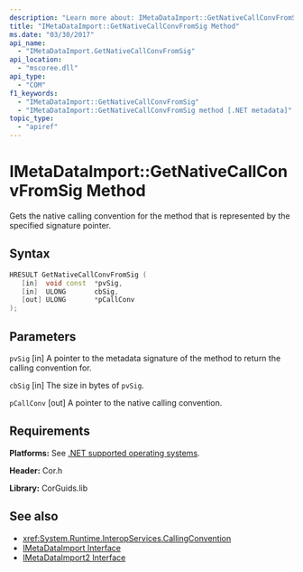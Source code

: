 ```yaml
---
description: "Learn more about: IMetaDataImport::GetNativeCallConvFromSig Method"
title: "IMetaDataImport::GetNativeCallConvFromSig Method"
ms.date: "03/30/2017"
api_name:
  - "IMetaDataImport.GetNativeCallConvFromSig"
api_location:
  - "mscoree.dll"
api_type:
  - "COM"
f1_keywords:
  - "IMetaDataImport::GetNativeCallConvFromSig"
  - "IMetaDataImport::GetNativeCallConvFromSig method [.NET metadata]"
topic_type:
  - "apiref"
---
```

# IMetaDataImport::GetNativeCallConvFromSig Method

Gets the native calling convention for the method that is represented by the specified signature pointer.

## Syntax

```cpp
HRESULT GetNativeCallConvFromSig (
   [in]  void const  *pvSig,
   [in]  ULONG       cbSig,
   [out] ULONG       *pCallConv
);
```

## Parameters

 `pvSig`
 [in] A pointer to the metadata signature of the method to return the calling convention for.

 `cbSig`
 [in] The size in bytes of `pvSig`.

 `pCallConv`
 [out] A pointer to the native calling convention.

## Requirements

 **Platforms:** See [.NET supported operating systems](https://github.com/dotnet/core/blob/main/os-lifecycle-policy.md).

 **Header:** Cor.h

 **Library:** CorGuids.lib

## See also

- <xref:System.Runtime.InteropServices.CallingConvention>
- [IMetaDataImport Interface](imetadataimport-interface.md)
- [IMetaDataImport2 Interface](imetadataimport2-interface.md)

